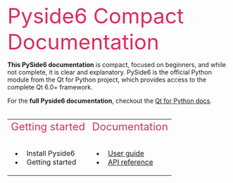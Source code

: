 
<font size = "20" color = "#dd2e5b"> Pyside6 Compact Documentation </font> 


**This PySide6 documentation** is compact, focused on beginners, and while not complete, it is clear and explanatory. PySide6 is the official Python module from the Qt for Python project, which provides access to the complete Qt 6.0+ framework. 

For the **full Pyside6 documentation**, checkout the [Qt for Python docs](https://doc.qt.io/qtforpython-6/index.html).
<br></br>
<table>
<td>
<font size = "5" color = "#dd2e5b"> Getting started </font> 
<br></br>
 <ul>
  <li> <font size="3"> &nbsp Install Pyside6 </font>  </li>
  <li><font size="3"> &nbsp Getting started </font> </li>
</ul>                                                                                                   
</td>
<td>
<font size = "5" color = "#dd2e5b"> Documentation </font>
<br></br>
 <ul>
  <li> <font size="3"> &nbsp <a href ="User_Guide"> User guide </a> </font>  </li>
  <li><font size="3"> &nbsp <a href="API_reference"> API reference </a> </font> </li>
</ul>  
</td>

</table>